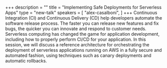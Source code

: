 +++
description = ""
title = "Implementing Safe Deployments for Serverless Apps"
type = "new-talk"
speakers = [
        "alex-casalboni",
]
+++
Continuous Integration (CI) and Continuous Delivery (CD) help developers automate the software release process. The faster you can release new features and fix bugs, the quicker you can innovate and respond to customer needs. Serverless computing has changed the game for application development, including how to properly perform CI/CD for your application. In this session, we will discuss a reference architecture for orchestrating the deployment of serverless applications running on AWS in a fully secure and automated fashion, using techniques such as canary deployments and automatic rollbacks.